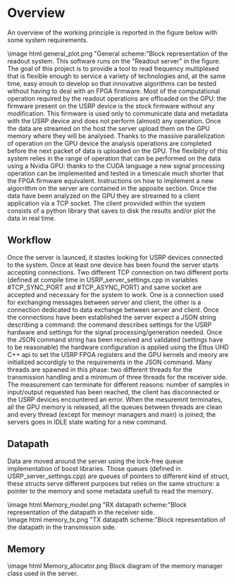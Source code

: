Overview
========

An overview of the working principle is reported in the figure below with some system requirements.
<div class="right_float">
\image html general_plot.png "General scheme:"Block representation of the readout system. This software runs on the "Readout server" in the figure.
</div>
The goal of this project is to provide a tool to read frequency multiplexed that is flexible enough to service a variety of technologies and, at the same time, easy enouh to develop so that innovative algorithms can be tested without having to deal with an FPGA firmware. Most of the computational operation required by the readout operations are offloaded on the GPU: the firmware present on the USRP device is the stock firmware without any modification. This firmware is used only to communicate data and metadata with the USRP device and does not perform (almost) any operation. Once the data are streamed on the host the server upload them on the GPU memory where they will be analysed. Thanks to the massive parallelization of operation on the GPU device the analysis operations are completed before the next packet of data is uploaded on the GPU. The flexibility of this system relies in the range of operation that can be performed on the data using a Nvidia GPU: thanks to the CUDA language a new signal processing operation can be implemented and tested in a timescale much shorter that the FPGA firmware equivalent. Instructions on how to implement a new algorrithm on the server are contained in the apposite section. Once the data have been analyzed on the GPU they are streamed to a client application via a TCP socket. The client provvided within the system consists of a python library that saves to disk the results and/or plot the data in real time.

Workflow
--------

Once the server is launced, it stastes looking for USRP devices connected to the system. Once at least one device has been found the server starts accepting connections. Two different TCP connection on two different ports (defined at compile time in USRP_server_settings.cpp in variables #TCP_SYNC_PORT and #TCP_ASYNC_PORT) and same socket are accepted and necessary for the system to work. One is a connection used for exchanging messages between server and client, the other is a connection dedicated to data exchange between server and client. Once the connections have been established the server expect a JSON string describing a command: the command describes settings for the USRP hardware and settings for the signal processing/generation needed. Once the JSON command string has been received and validated (settings have to be reasonable) the hardware configuration is applied using the Ettus UHD C++ api to set the USRP FPGA registers and the GPU kernels and meory are initialized accordigly to the requirements in the JSON command. Many threads are spawned in this phase: two different threads for the transmission handling and a minimum of three threads for the receiver side.
The measurement can terminate for different reasons: number of samples in input/output requested has been reached, the client has disconnected or the USRP devices encountered an error.
When the mesuremnt terminates, all the GPU memory is released, all the queues between threads are clean and every thread (except for memoyr managers and main) is joined; the servers goes in IDLE state waiting for a new command.

Datapath
--------

Data are moved around the server using the lock-free queue implementation of boost libraries. Those queues (defined in USRP_server_settings.cpp) are queues of pointers to different kind of struct, these structs serve different purposes but relies on the same structure: a pointer to the memory and some metadata usefull to read the memory.

<div class="right_float">
\image html Memory_model.png "RX datapath scheme:"Block representation of the datapath in the receiver side.
</div>

<div class="left_float">
\image html memory_tx.png "TX datapath scheme:"Block representation of the datapath in the transmission side.
</div>

Memory
----------------
<div class="left_float">
\image html Memory_allocator.png Block diagram of the memory manager class used in the server.
</div>
